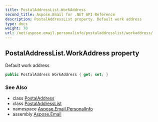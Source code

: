 ```yaml
---
title: PostalAddressList.WorkAddress
second_title: Aspose.Email for .NET API Reference
description: PostalAddressList property. Default work address
type: docs
weight: 70
url: /net/aspose.email.personalinfo/postaladdresslist/workaddress/
---
```

## PostalAddressList.WorkAddress property

Default work address

```csharp
public PostalAddress WorkAddress { get; set; }
```

### See Also

* class [PostalAddress](../../postaladdress/)
* class [PostalAddressList](../)
* namespace [Aspose.Email.PersonalInfo](../../postaladdresslist/)
* assembly [Aspose.Email](../../../)


